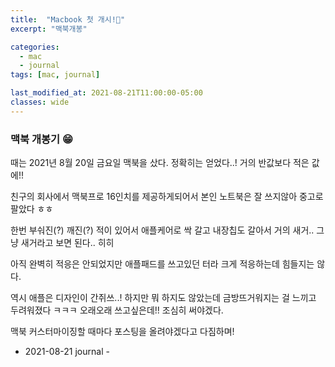 ```yaml
---
title:  "Macbook 첫 개시!💛"
excerpt: "맥북개봉"

categories:
  - mac
  - journal
tags: [mac, journal]

last_modified_at: 2021-08-21T11:00:00-05:00
classes: wide
---
```


### 맥북 개봉기 😁

때는 2021년 8월 20일 금요일 맥북을 샀다. 정확히는 얻었다..! 거의 반값보다 적은 값에!!

친구의 회사에서 맥북프로 16인치를 제공하게되어서 본인 노트북은 잘 쓰지않아 중고로 팔았다 ㅎㅎ

한번 부숴진(?) 깨진(?) 적이 있어서 애플케어로 싹 갈고 내장칩도 갈아서 거의 새거.. 그냥 새거라고 보면 된다.. 히히

아직 완벽히 적응은 안되었지만 애플패드를 쓰고있던 터라 크게 적응하는데 힘들지는 않다.

역시 애플은 디자인이 간쥐쓰..! 하지만 뭐 하지도 않았는데 금방뜨거워지는 걸 느끼고 두려워졌다 ㅋㅋㅋ 오래오래 쓰고싶은데!! 조심히 써야겠다.

맥북 커스터마이징할 때마다 포스팅을 올려야겠다고 다짐하며!

- 2021-08-21 journal - 



